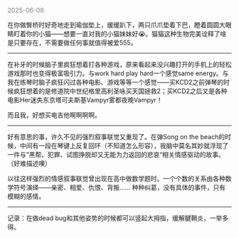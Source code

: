 
<span style="color: gray;">2025-06-08</span>

在你做臀桥时好奇地走到瑜伽垫上，缓缓趴下，两只爪爪垫着下巴，瞪着圆圆大眼睛盯着你的小猫——想要一直对我的小猫妹妹好😭。猫猫这种生物完美诠释了啥是只要存在，不需要做任何事就值得被爱555。

---
在补牙的时候脑子里疯狂想着打各种游戏，原来看起来没兴趣打开的手机上的轻松游戏那时也变得极富吸引力。与work hard play hard一个感觉same energy。与我在练琴时脑子疯狂闪过各种电影、游戏等等一个感觉——买KCD2之前弹琴的时候疯狂想着的是修道院中世纪格里高利圣咏买天国拯救2；买KCD2之后又是各种电影Her迷失东京塔可夫斯基Vampyr雾都夜晚Vampyr！

而且我，好想买电吉他啊啊啊啊。

---
好有意思的事，许久不见的强烈叙事联觉又重现了。在弹Song on the beach的时候，中间有一段在琴键上反复回环（不知道怎么形容），我脑中莫名其妙就浮现了一件与”黑帮、犯罪、试图挣脱却又无能为力返回的悲哀“相关情感驱动的故事。（好难描述噢）

以往这样强烈的情感叙事联觉曾出现在高中做数学题时。一个个数的关系由各种数学符号演绎——亲密、相爱、仇恨、背叛…… 种种纠葛，没有具体的事件，只有模糊的感情。

---
记录：在做dead bug和其他姿势的时候都可以竖起大拇指，缓解腱鞘炎，一举多得。
